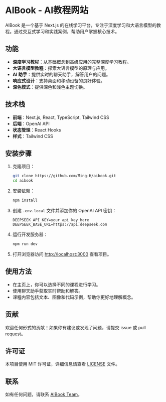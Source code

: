 # AIBook - AI教程网站

AIBook 是一个基于 Next.js 的在线学习平台，专注于深度学习和大语言模型的教程。通过交互式学习和实践案例，帮助用户掌握核心技术。

## 功能

- **深度学习教程**：从基础概念到高级应用的完整深度学习教程。
- **大语言模型教程**：探索大语言模型的原理与应用。
- **AI 助手**：提供实时的聊天助手，解答用户的问题。
- **响应式设计**：支持桌面和移动设备的良好体验。
- **深色模式**：提供深色和浅色主题切换。

## 技术栈

- **前端**：Next.js, React, TypeScript, Tailwind CSS
- **后端**：OpenAI API
- **状态管理**：React Hooks
- **样式**：Tailwind CSS

## 安装步骤

1. 克隆项目：
   ```bash
   git clone https://github.com/Ming-H/aibook.git
   cd aibook
   ```

2. 安装依赖：
   ```bash
   npm install
   ```

3. 创建 `.env.local` 文件并添加你的 OpenAI API 密钥：
   ```plaintext
   DEEPSEEK_API_KEY=your_api_key_here
   DEEPSEEK_BASE_URL=https://api.deepseek.com
   ```

4. 运行开发服务器：
   ```bash
   npm run dev
   ```

5. 打开浏览器访问 [http://localhost:3000](http://localhost:3000) 查看项目。

## 使用方法

- 在主页上，你可以选择不同的课程进行学习。
- 使用聊天助手获取实时帮助和解答。
- 课程内容包括文本、图像和代码示例，帮助你更好地理解概念。

## 贡献

欢迎任何形式的贡献！如果你有建议或发现了问题，请提交 issue 或 pull request。

## 许可证

本项目使用 MIT 许可证，详细信息请查看 [LICENSE](LICENSE) 文件。

## 联系

如有任何问题，请联系 [AIBook Team](1518246548@qq.com)。
